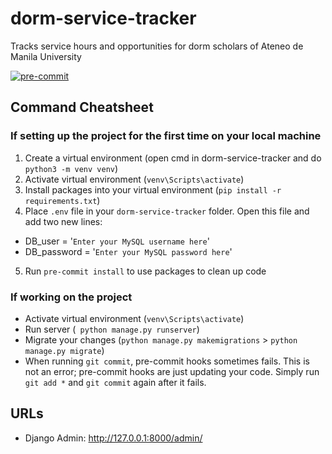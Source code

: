 # dorm-service-tracker
Tracks service hours and opportunities for dorm scholars of Ateneo de Manila University

[![pre-commit](https://img.shields.io/badge/pre--commit-enabled-brightgreen?logo=pre-commit)](https://github.com/pre-commit/pre-commit)

## Command Cheatsheet
### If setting up the project for the first time on your local machine
1. Create a virtual environment (open cmd in dorm-service-tracker and do `python3 -m venv venv`)
2. Activate virtual environment (`venv\Scripts\activate`)
3. Install packages into your virtual environment (`pip install -r requirements.txt`)
4. Place `.env` file in your `dorm-service-tracker` folder. Open this file and add two new lines:
- DB_user = '`Enter your MySQL username here`'
- DB_password = '`Enter your MySQL password here`'
5. Run `pre-commit install` to use packages to clean up code

### If working on the project
- Activate virtual environment (`venv\Scripts\activate`)
- Run server (` python manage.py runserver`)
- Migrate your changes (`python manage.py makemigrations` > `python manage.py migrate`)
- When running `git commit`, pre-commit hooks sometimes fails. This is not an error; pre-commit hooks are just updating your code. Simply run `git add *` and `git commit` again after it fails.

## URLs
- Django Admin: http://127.0.0.1:8000/admin/
